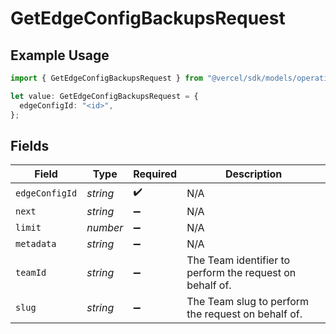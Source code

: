 # GetEdgeConfigBackupsRequest

## Example Usage

```typescript
import { GetEdgeConfigBackupsRequest } from "@vercel/sdk/models/operations/getedgeconfigbackups.js";

let value: GetEdgeConfigBackupsRequest = {
  edgeConfigId: "<id>",
};
```

## Fields

| Field                                                    | Type                                                     | Required                                                 | Description                                              |
| -------------------------------------------------------- | -------------------------------------------------------- | -------------------------------------------------------- | -------------------------------------------------------- |
| `edgeConfigId`                                           | *string*                                                 | :heavy_check_mark:                                       | N/A                                                      |
| `next`                                                   | *string*                                                 | :heavy_minus_sign:                                       | N/A                                                      |
| `limit`                                                  | *number*                                                 | :heavy_minus_sign:                                       | N/A                                                      |
| `metadata`                                               | *string*                                                 | :heavy_minus_sign:                                       | N/A                                                      |
| `teamId`                                                 | *string*                                                 | :heavy_minus_sign:                                       | The Team identifier to perform the request on behalf of. |
| `slug`                                                   | *string*                                                 | :heavy_minus_sign:                                       | The Team slug to perform the request on behalf of.       |
